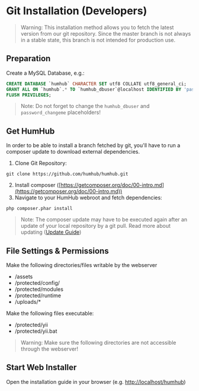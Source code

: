 Git Installation (Developers)
=========================

> Warning: This installation method allows you to fetch the latest version from our git repository. Since the master branch is not always in a stable state, this branch is not intended for production use.

Preparation
-----------

Create a MySQL Database, e.g.:

```sql
CREATE DATABASE `humhub` CHARACTER SET utf8 COLLATE utf8_general_ci;
GRANT ALL ON `humhub`.* TO `humhub_dbuser`@localhost IDENTIFIED BY 'password_changeme';
FLUSH PRIVILEGES;
```

> Note: Do not forget to change the `humhub_dbuser` and `password_changeme` placeholders!


Get HumHub
----------

In order to be able to install a branch fetched by git, you'll have to run a composer update to download external dependencies.

 1. Clone Git Repository:

```
git clone https://github.com/humhub/humhub.git
```

 2. Install composer ([https://getcomposer.org/doc/00-intro.md](https://getcomposer.org/doc/00-intro.md))
 3. Navigate to your HumHub webroot and fetch dependencies:

```
php composer.phar install
```

> Note: The composer update may have to be executed again after an update of your local repository by a git pull. Read more about updating ([Update Guide](admin-updating.html#gitcomposer-based-installations))



File Settings & Permissions
---------------------------


Make the following directories/files writable by the webserver
- /assets
- /protected/config/
- /protected/modules
- /protected/runtime
- /uploads/*

Make the following files executable:
 - /protected/yii
 - /protected/yii.bat

> Warning: Make sure the following directories are not accessible through the webserver!


Start Web Installer
---------------

Open the installation guide in your browser (e.g. [http://localhost/humhub](http://localhost/humhub))




